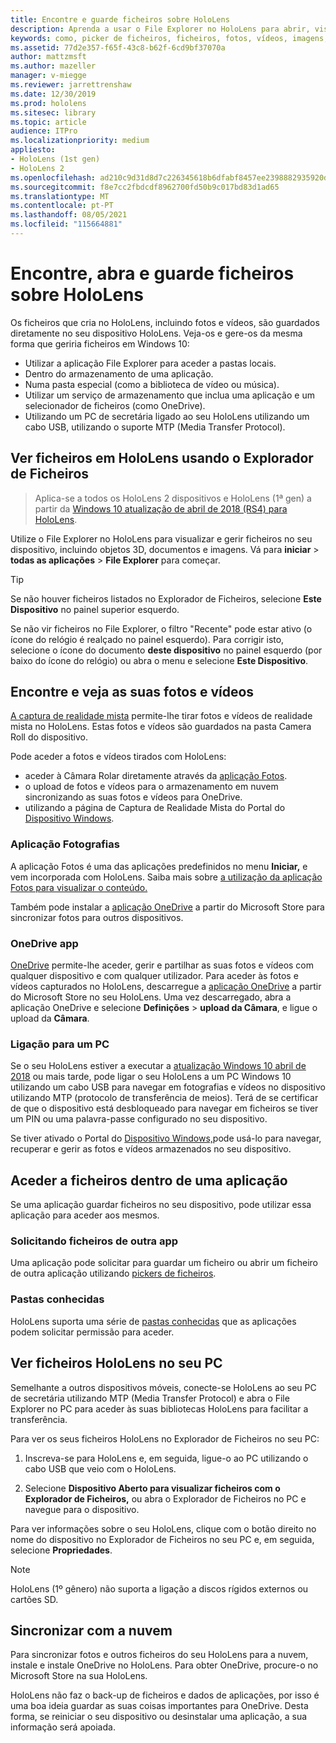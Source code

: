 ```yaml
---
title: Encontre e guarde ficheiros sobre HoloLens
description: Aprenda a usar o File Explorer no HoloLens para abrir, visualizar e gerir ficheiros no seu dispositivo de realidade mista.
keywords: como, picker de ficheiros, ficheiros, fotos, vídeos, imagens, OneDrive, armazenamento, explorador de ficheiros, hololens
ms.assetid: 77d2e357-f65f-43c8-b62f-6cd9bf37070a
author: mattzmsft
ms.author: mazeller
manager: v-miegge
ms.reviewer: jarrettrenshaw
ms.date: 12/30/2019
ms.prod: hololens
ms.sitesec: library
ms.topic: article
audience: ITPro
ms.localizationpriority: medium
appliesto:
- HoloLens (1st gen)
- HoloLens 2
ms.openlocfilehash: ad210c9d31d8d7c226345618b6dfabf8457ee2398882935920d7b3217259a644
ms.sourcegitcommit: f8e7cc2fbdcdf8962700fd50b9c017bd83d1ad65
ms.translationtype: MT
ms.contentlocale: pt-PT
ms.lasthandoff: 08/05/2021
ms.locfileid: "115664881"
---
```

# <a name="find-open-and-save-files-on-hololens"></a>Encontre, abra e guarde ficheiros sobre HoloLens

Os ficheiros que cria no HoloLens, incluindo fotos e vídeos, são guardados diretamente no seu dispositivo HoloLens. Veja-os e gere-os da mesma forma que geriria ficheiros em Windows 10:

- Utilizar a aplicação File Explorer para aceder a pastas locais.
- Dentro do armazenamento de uma aplicação.
- Numa pasta especial (como a biblioteca de vídeo ou música).
- Utilizar um serviço de armazenamento que inclua uma aplicação e um selecionador de ficheiros (como OneDrive).
- Utilizando um PC de secretária ligado ao seu HoloLens utilizando um cabo USB, utilizando o suporte MTP (Media Transfer Protocol).

## <a name="view-files-on-hololens-using-file-explorer"></a>Ver ficheiros em HoloLens usando o Explorador de Ficheiros

> Aplica-se a todos os HoloLens 2 dispositivos e HoloLens (1ª gen) a partir da [Windows 10 atualização de abril de 2018 (RS4) para HoloLens](/windows/mixed-reality/release-notes-april-2018).

Utilize o File Explorer no HoloLens para visualizar e gerir ficheiros no seu dispositivo, incluindo objetos 3D, documentos e imagens. Vá para **iniciar**   >  **todas as aplicações**   >  **File Explorer** para começar.

> [!TIP]
> Se não houver ficheiros listados no Explorador de Ficheiros, selecione **Este Dispositivo** no painel superior esquerdo.

Se não vir ficheiros no File Explorer, o filtro "Recente" pode estar ativo (o ícone do relógio é realçado no painel esquerdo). Para corrigir isto, selecione o ícone do documento **deste dispositivo** no painel esquerdo (por baixo do ícone do relógio) ou abra o menu e selecione **Este Dispositivo**.

## <a name="find-and-view-your-photos-and-videos"></a>Encontre e veja as suas fotos e vídeos

[A captura de realidade mista](holographic-photos-and-videos.md) permite-lhe tirar fotos e vídeos de realidade mista no HoloLens.  Estas fotos e vídeos são guardados na pasta Camera Roll do dispositivo.

Pode aceder a fotos e vídeos tirados com HoloLens:

- aceder à Câmara Rolar diretamente através da [aplicação Fotos](holographic-photos-and-videos.md).
- o upload de fotos e vídeos para o armazenamento em nuvem sincronizando as suas fotos e vídeos para OneDrive.
- utilizando a página de Captura de Realidade Mista do Portal do [Dispositivo Windows](/windows/mixed-reality/using-the-windows-device-portal#mixed-reality-capture).

### <a name="photos-app"></a>Aplicação Fotografias

A aplicação Fotos é uma das aplicações predefinidos no menu **Iniciar,** e vem incorporada com HoloLens. Saiba mais sobre [a utilização da aplicação Fotos para visualizar o conteúdo.](holographic-photos-and-videos.md)

Também pode instalar a [aplicação OneDrive](https://www.microsoft.com/p/onedrive/9wzdncrfj1p3) a partir do Microsoft Store para sincronizar fotos para outros dispositivos.

### <a name="onedrive-app"></a>OneDrive app

[OneDrive](https://onedrive.live.com/) permite-lhe aceder, gerir e partilhar as suas fotos e vídeos com qualquer dispositivo e com qualquer utilizador. Para aceder às fotos e vídeos capturados no HoloLens, descarregue a [aplicação OneDrive](https://www.microsoft.com/p/onedrive/9wzdncrfj1p3) a partir do Microsoft Store no seu HoloLens. Uma vez descarregado, abra a aplicação OneDrive e selecione **Definições**  >  **upload da Câmara**, e ligue o upload da **Câmara**.

### <a name="connect-to-a-pc"></a>Ligação para um PC

Se o seu HoloLens estiver a executar a [atualização Windows 10 abril de 2018](/windows/mixed-reality/release-notes-april-2018) ou mais tarde, pode ligar o seu HoloLens a um PC Windows 10 utilizando um cabo USB para navegar em fotografias e vídeos no dispositivo utilizando MTP (protocolo de transferência de meios). Terá de se certificar de que o dispositivo está desbloqueado para navegar em ficheiros se tiver um PIN ou uma palavra-passe configurado no seu dispositivo.  

Se tiver ativado o Portal do [Dispositivo Windows,](/windows/mixed-reality/using-the-windows-device-portal)pode usá-lo para navegar, recuperar e gerir as fotos e vídeos armazenados no seu dispositivo.

## <a name="access-files-within-an-app"></a>Aceder a ficheiros dentro de uma aplicação

Se uma aplicação guardar ficheiros no seu dispositivo, pode utilizar essa aplicação para aceder aos mesmos.

### <a name="requesting-files-from-another-app"></a>Solicitando ficheiros de outra app

Uma aplicação pode solicitar para guardar um ficheiro ou abrir um ficheiro de outra aplicação utilizando [pickers de ficheiros](/windows/mixed-reality/app-model#file-pickers).

### <a name="known-folders"></a>Pastas conhecidas

HoloLens suporta uma série de [pastas conhecidas](/windows/mixed-reality/app-model#known-folders) que as aplicações podem solicitar permissão para aceder.

## <a name="view-hololens-files-on-your-pc"></a>Ver ficheiros HoloLens no seu PC

Semelhante a outros dispositivos móveis, conecte-se HoloLens ao seu PC de secretária utilizando MTP (Media Transfer Protocol) e abra o File Explorer no PC para aceder às suas bibliotecas HoloLens para facilitar a transferência.

Para ver os seus ficheiros HoloLens no Explorador de Ficheiros no seu PC:

1. Inscreva-se para HoloLens e, em seguida, ligue-o ao PC utilizando o cabo USB que veio com o HoloLens.

1. Selecione **Dispositivo Aberto para visualizar ficheiros com o Explorador de Ficheiros,** ou abra o Explorador de Ficheiros no PC e navegue para o dispositivo.

Para ver informações sobre o seu HoloLens, clique com o botão direito no nome do dispositivo no Explorador de Ficheiros no seu PC e, em seguida, selecione **Propriedades**.

> [!NOTE]
> HoloLens (1º gênero) não suporta a ligação a discos rígidos externos ou cartões SD.

## <a name="sync-to-the-cloud"></a>Sincronizar com a nuvem

Para sincronizar fotos e outros ficheiros do seu HoloLens para a nuvem, instale e instale OneDrive no HoloLens. Para obter OneDrive, procure-o no Microsoft Store na sua HoloLens.

HoloLens não faz o back-up de ficheiros e dados de aplicações, por isso é uma boa ideia guardar as suas coisas importantes para OneDrive. Desta forma, se reiniciar o seu dispositivo ou desinstalar uma aplicação, a sua informação será apoiada.
